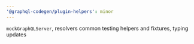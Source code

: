 ```yaml
---
'@graphql-codegen/plugin-helpers': minor
---
```


`mockGraphQLServer`, resolvers common testing helpers and fixtures, typing updates
